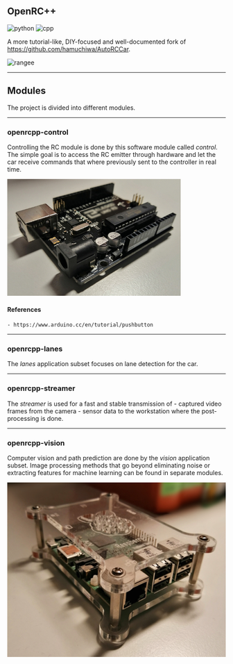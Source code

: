 ## OpenRC++
![python](https://img.shields.io/badge/Python-3.6.5-yellow.svg)
![cpp](https://img.shields.io/badge/C++-17-blue.svg)

A more tutorial-like, DIY-focused and well-documented fork of https://github.com/hamuchiwa/AutoRCCar.

![rangee](rangee.jpg)


---

## Modules
The project is divided into different modules.

---

### openrcpp-control
Controlling the RC module is done by this software module called _control_.
The simple goal is to access the RC emitter through hardware and let the
car receive commands that where previously sent to the controller in real time.

![arduino](arduino.jpg)

#### References
    - https://www.arduino.cc/en/tutorial/pushbutton

---

### openrcpp-lanes
The _lanes_ application subset focuses on lane detection for the car.

---

### openrcpp-streamer
The _streamer_ is used for a fast and stable transmission of
    - captured video frames from the camera
    - sensor data
to the workstation where the post-processing is done.

---

### openrcpp-vision
Computer vision and path prediction are done by the _vision_ application subset.
Image processing methods that go beyond eliminating noise or extracting features
for machine learning can be found in separate modules.

![raspi](raspi.jpg)

